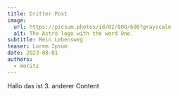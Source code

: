 ```yaml
---
title: Dritter Post
image:
  url: https://picsum.photos/id/82/800/600?grayscale
  alt: The Astro logo with the word One.
subtitle: Mein Lebensweg
teaser: Lorem Ipsum
date: 2023-08-01
authors:
  - moritz
---
```


Hallo das ist 3. anderer Content
